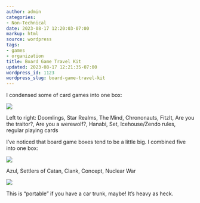 ```yaml
---
author: admin
categories:
- Non-Technical
date: 2023-08-17 12:20:03-07:00
markup: html
source: wordpress
tags:
- games
- organization
title: Board Game Travel Kit
updated: 2023-08-17 12:21:35-07:00
wordpress_id: 1123
wordpress_slug: board-game-travel-kit
---
```

I condensed some of card games into one box:

[![](https://blog.za3k.com/wp-content/uploads/2023/08/cards_open-1024x710.jpg)][1]

Left to right: Doomlings, Star Realms, The Mind, Chrononauts, FitzIt, Are you the traitor?, Are you a werewolf?, Hanabi, Set, Icehouse/Zendo rules, regular playing cards

I’ve noticed that board game boxes tend to be a little big. I combined five into one box:

[![](https://blog.za3k.com/wp-content/uploads/2023/08/box_open-1024x834.jpg)][2]

Azul, Settlers of Catan, Clank, Concept, Nuclear War

[![](https://blog.za3k.com/wp-content/uploads/2023/08/both_closed-1024x843.jpg)][3]

This is “portable” if you have a car trunk, maybe! It’s heavy as heck.

[1]: https://blog.za3k.com/wp-content/uploads/2023/08/cards_open-scaled.jpg
[2]: https://blog.za3k.com/wp-content/uploads/2023/08/box_open-scaled.jpg
[3]: https://blog.za3k.com/wp-content/uploads/2023/08/both_closed.jpg
